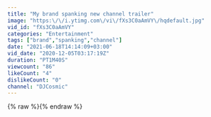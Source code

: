 ```yaml
---
title: "My brand spanking new channel trailer"
image: "https:\/\/i.ytimg.com\/vi\/fXs3C0aAmVY\/hqdefault.jpg"
vid_id: "fXs3C0aAmVY"
categories: "Entertainment"
tags: ["brand","spanking","channel"]
date: "2021-06-18T14:14:09+03:00"
vid_date: "2020-12-05T03:17:19Z"
duration: "PT1M40S"
viewcount: "86"
likeCount: "4"
dislikeCount: "0"
channel: "DJCosmic"
---
```

{% raw %}{% endraw %}

